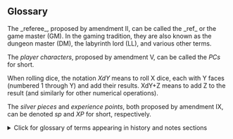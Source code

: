 <h2>Glossary</h2>
The _referee_, proposed by amendment II, can be called the _ref_ or the game master (GM). In the gaming tradition, they are also known as the dungeon master (DM), the labyrinth lord (LL), and various other terms.

The _player characters_, proposed by amendment V, can be called the _PCs_ for short.

When rolling dice, the notation _XdY_ means to roll X dice, each with Y faces (numbered 1 through Y) and add their results. XdY+Z means to add Z to the result (and similarly for other numerical operations).

The _silver pieces_ and _experience points_, both proposed by amendment IX, can be denoted _sp_ and _XP_ for short, respectively.

<details><summary markdown="span">Click for glossary of terms appearing in history and notes sections</summary>

The evolution of rules happens partly through play and partly outside it. Play is typically organised into campaigns, where one campaign usually has some sense of unity in referees, players, setting, and when it is played. If a campaign is not otherwise named, these notes will refer to it by the name of the city that served as the main home base for the characters, if applicable, followed by the year in which it was played.

_Maastricht '18_ was the campaign that started off the 3d6 Constitution. Natalie Kilhamn was the referee; there was a core player troupe of five players, and a few guest players joined some of the sessions. It ran for nine sessions over two weeks.
  
_Dungeon Crawl '22_ is a currently running campaign that started in October 2022. Natalie Kilhamn is the referee and there is a player pool of around 15 players. It takes place in the same game world as Maastricht '18, 20 years later, and re-uses some of the prep from that campaign.
</details><br/>
